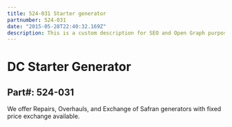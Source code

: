 ```yaml
---
title: 524-031 Starter generator
partnumber: 524-031
date: "2015-05-28T22:40:32.169Z"
description: This is a custom description for SEO and Open Graph purposes, rather than the default generated excerpt. Simply add a description field to the frontmatter.
---
```


# DC Starter Generator
## Part#: 524-031

We offer Repairs, Overhauls, and Exchange of Safran generators with fixed price exchange available.